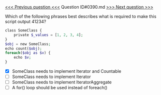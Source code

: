 [<<< Previous question <<<](0389.md)  Question ID#0390.md  [>>> Next question >>>](0391.md) 

Which of the following phrases best describes what is required to make this script output 41234?

```php
class SomeClass {
    private $_values = [1, 2, 3, 4];
}
$obj = new SomeClass;
echo count($obj);
foreach($obj as $v) {
    echo $v;
}
```

- [x] SomeClass needs to implement Iterator and Countable
- [ ] SomeClass needs to implement Iterator
- [ ] SomeClass needs to implement IteratorAggregate
- [ ] A for() loop should be used instead of foreach()
